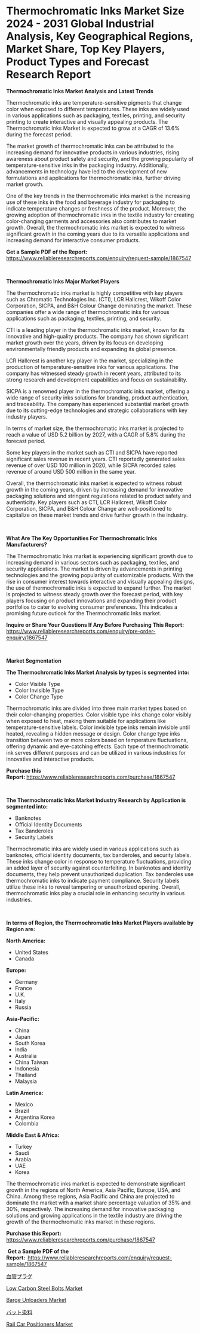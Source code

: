 <p><h1>Thermochromatic Inks Market Size 2024 - 2031 Global Industrial Analysis, Key Geographical Regions, Market Share, Top Key Players, Product Types and Forecast Research Report</h1></p><p><strong>Thermochromatic Inks Market Analysis and Latest Trends</strong></p>
<p><p>Thermochromatic inks are temperature-sensitive pigments that change color when exposed to different temperatures. These inks are widely used in various applications such as packaging, textiles, printing, and security printing to create interactive and visually appealing products. The Thermochromatic Inks Market is expected to grow at a CAGR of 13.6% during the forecast period.</p><p>The market growth of thermochromatic inks can be attributed to the increasing demand for innovative products in various industries, rising awareness about product safety and security, and the growing popularity of temperature-sensitive inks in the packaging industry. Additionally, advancements in technology have led to the development of new formulations and applications for thermochromatic inks, further driving market growth.</p><p>One of the key trends in the thermochromatic inks market is the increasing use of these inks in the food and beverage industry for packaging to indicate temperature changes or freshness of the product. Moreover, the growing adoption of thermochromatic inks in the textile industry for creating color-changing garments and accessories also contributes to market growth. Overall, the thermochromatic inks market is expected to witness significant growth in the coming years due to its versatile applications and increasing demand for interactive consumer products.</p></p>
<p><strong>Get a Sample PDF of the Report:&nbsp;</strong> <a href="https://www.reliableresearchreports.com/enquiry/request-sample/1867547">https://www.reliableresearchreports.com/enquiry/request-sample/1867547</a></p>
<p>&nbsp;</p>
<p><strong>Thermochromatic Inks Major Market Players</strong></p>
<p><p>The thermochromatic inks market is highly competitive with key players such as Chromatic Technologies Inc. (CTI), LCR Hallcrest, Wikoff Color Corporation, SICPA, and B&H Colour Change dominating the market. These companies offer a wide range of thermochromatic inks for various applications such as packaging, textiles, printing, and security.</p><p>CTI is a leading player in the thermochromatic inks market, known for its innovative and high-quality products. The company has shown significant market growth over the years, driven by its focus on developing environmentally friendly products and expanding its global presence.</p><p>LCR Hallcrest is another key player in the market, specializing in the production of temperature-sensitive inks for various applications. The company has witnessed steady growth in recent years, attributed to its strong research and development capabilities and focus on sustainability.</p><p>SICPA is a renowned player in the thermochromatic inks market, offering a wide range of security inks solutions for branding, product authentication, and traceability. The company has experienced substantial market growth due to its cutting-edge technologies and strategic collaborations with key industry players.</p><p>In terms of market size, the thermochromatic inks market is projected to reach a value of USD 5.2 billion by 2027, with a CAGR of 5.8% during the forecast period.</p><p>Some key players in the market such as CTI and SICPA have reported significant sales revenue in recent years. CTI reportedly generated sales revenue of over USD 100 million in 2020, while SICPA recorded sales revenue of around USD 500 million in the same year.</p><p>Overall, the thermochromatic inks market is expected to witness robust growth in the coming years, driven by increasing demand for innovative packaging solutions and stringent regulations related to product safety and authenticity. Key players such as CTI, LCR Hallcrest, Wikoff Color Corporation, SICPA, and B&H Colour Change are well-positioned to capitalize on these market trends and drive further growth in the industry.</p></p>
<p>&nbsp;</p>
<p><strong>What Are The Key Opportunities For Thermochromatic Inks Manufacturers?</strong></p>
<p><p>The Thermochromatic Inks market is experiencing significant growth due to increasing demand in various sectors such as packaging, textiles, and security applications. The market is driven by advancements in printing technologies and the growing popularity of customizable products. With the rise in consumer interest towards interactive and visually appealing designs, the use of thermochromatic inks is expected to expand further. The market is projected to witness steady growth over the forecast period, with key players focusing on product innovations and expanding their product portfolios to cater to evolving consumer preferences. This indicates a promising future outlook for the Thermochromatic Inks market.</p></p>
<p><strong>Inquire or Share Your Questions If Any Before Purchasing This Report:</strong> <a href="https://www.reliableresearchreports.com/enquiry/pre-order-enquiry/1867547">https://www.reliableresearchreports.com/enquiry/pre-order-enquiry/1867547</a></p>
<p>&nbsp;</p>
<p><strong>Market Segmentation</strong></p>
<p><strong>The Thermochromatic Inks Market Analysis by types is segmented into:</strong></p>
<p><ul><li>Color Visible Type</li><li>Color Invisible Type</li><li>Color Change Type</li></ul></p>
<p><p>Thermochromatic inks are divided into three main market types based on their color-changing properties. Color visible type inks change color visibly when exposed to heat, making them suitable for applications like temperature-sensitive labels. Color invisible type inks remain invisible until heated, revealing a hidden message or design. Color change type inks transition between two or more colors based on temperature fluctuations, offering dynamic and eye-catching effects. Each type of thermochromatic ink serves different purposes and can be utilized in various industries for innovative and interactive products.</p></p>
<p><strong>Purchase this Report:&nbsp;</strong><a href="https://www.reliableresearchreports.com/purchase/1867547">https://www.reliableresearchreports.com/purchase/1867547</a></p>
<p>&nbsp;</p>
<p><strong>The Thermochromatic Inks Market Industry Research by Application is segmented into:</strong></p>
<p><ul><li>Banknotes</li><li>Official Identity Documents</li><li>Tax Banderoles</li><li>Security Labels</li></ul></p>
<p><p>Thermochromatic inks are widely used in various applications such as banknotes, official identity documents, tax banderoles, and security labels. These inks change color in response to temperature fluctuations, providing an added layer of security against counterfeiting. In banknotes and identity documents, they help prevent unauthorized duplication. Tax banderoles use thermochromatic inks to indicate payment compliance. Security labels utilize these inks to reveal tampering or unauthorized opening. Overall, thermochromatic inks play a crucial role in enhancing security in various industries.</p></p>
<p>&nbsp;</p>
<p><strong>In terms of Region, the Thermochromatic Inks Market Players available by Region are:</strong></p>
<p>
    <p> <strong> North America: </strong>
        <ul>
            <li>United States</li>
            <li>Canada</li>
        </ul>
        </p> 
    <p> <strong> Europe: </strong>
        <ul>
            <li>Germany</li>
            <li>France</li>
            <li>U.K.</li>
            <li>Italy</li>
            <li>Russia</li>
        </ul>
        </p> 
    <p> <strong> Asia-Pacific: </strong>
        <ul>
            <li>China</li>
            <li>Japan</li>
            <li>South Korea</li>
            <li>India</li>
            <li>Australia</li>
            <li>China Taiwan</li>
            <li>Indonesia</li>
            <li>Thailand</li>
            <li>Malaysia</li>
        </ul>
        </p> 
    <p> <strong> Latin America: </strong>
        <ul>
            <li>Mexico</li>
            <li>Brazil</li>
            <li>Argentina Korea</li>
            <li>Colombia</li>
        </ul>
        </p> 
    <p> <strong> Middle East & Africa: </strong>
        <ul>
            <li>Turkey</li>
            <li>Saudi</li>
            <li>Arabia</li>
            <li>UAE</li>
            <li>Korea</li>
        </ul>
    </p>
    </p>
<p><p>The thermochromatic inks market is expected to demonstrate significant growth in the regions of North America, Asia Pacific, Europe, USA, and China. Among these regions, Asia Pacific and China are projected to dominate the market with a market share percentage valuation of 35% and 30%, respectively. The increasing demand for innovative packaging solutions and growing applications in the textile industry are driving the growth of the thermochromatic inks market in these regions.</p></p>
<p><strong>Purchase this Report: </strong><a href="https://www.reliableresearchreports.com/purchase/1867547">https://www.reliableresearchreports.com/purchase/1867547</a></p>
<p>&nbsp;<strong>Get a Sample PDF of the Report:&nbsp;&nbsp;</strong><a href="https://www.reliableresearchreports.com/enquiry/request-sample/1867547">https://www.reliableresearchreports.com/enquiry/request-sample/1867547</a></p>
<p><strong></strong></p>
<p><p><a href="https://github.com/wkuactfdzwizk06/Market-Research-Report-List-1/blob/main/1845486192445.md">血管プラグ</a></p><p><a href="https://github.com/joannagoyvaerts/Market-Research-Report-List-1/blob/main/low-carbon-steel-bolts-market.md">Low Carbon Steel Bolts Market</a></p><p><a href="https://issuu.com/reportprime-2/docs/barge-unloaders-market-size-2030.pptx">Barge Unloaders Market</a></p><p><a href="https://github.com/lrlmopnhwd79300/Market-Research-Report-List-1/blob/main/5343336192446.md">バット染料</a></p><p><a href="https://issuu.com/reportprime-2/docs/rail-car-positioners-market-size-2030.pptx">Rail Car Positioners Market</a></p></p>